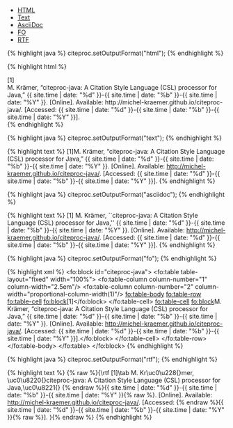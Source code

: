 <ul class="nav nav-tabs" id="samples-tab">
  <li class="active"><a href="#outputformat-html" data-toggle="tab" class="no-scroll">HTML</a></li>
  <li><a href="#outputformat-text" data-toggle="tab" class="no-scroll">Text</a></li>
  <li><a href="#outputformat-asciidoc" data-toggle="tab" class="no-scroll">AsciiDoc</a></li>
  <li><a href="#outputformat-fo" data-toggle="tab" class="no-scroll">FO</a></li>
  <li><a href="#outputformat-rtf" data-toggle="tab" class="no-scroll">RTF</a></li>
</ul>

<div class="tab-content">

<div class="tab-pane active" id="outputformat-html">

{% highlight java %}
citeproc.setOutputFormat("html");
{% endhighlight %}

{% highlight html %}
<div class="csl-bib-body">
  <div class="csl-entry">
    <div class="csl-left-margin">[1]</div>
    <div class="csl-right-inline">M. Krämer, “citeproc-java: A Citation Style
      Language (CSL) processor for Java,” {{ site.time | date: "%d" }}-{{ site.time | date: "%b" }}-{{ site.time | date: "%Y" }}. [Online]. Available:
      http://michel-kraemer.github.io/citeproc-java/. [Accessed: {{ site.time | date: "%d" }}-{{ site.time | date: "%b" }}-{{ site.time | date: "%Y" }}].
    </div>
  </div>
</div>
{% endhighlight %}

</div> <!-- tab-pane outputformat-html -->

<div class="tab-pane" id="outputformat-text">

{% highlight java %}
citeproc.setOutputFormat("text");
{% endhighlight %}

{% highlight text %}
[1]M. Krämer, “citeproc-java: A Citation Style Language (CSL) processor for Java,” {{ site.time | date: "%d" }}-{{ site.time | date: "%b" }}-{{ site.time | date: "%Y" }}. [Online]. Available: http://michel-kraemer.github.io/citeproc-java/. [Accessed: {{ site.time | date: "%d" }}-{{ site.time | date: "%b" }}-{{ site.time | date: "%Y" }}].
{% endhighlight %}

</div> <!-- tab-pane outputformat-text -->

<div class="tab-pane" id="outputformat-asciidoc">

{% highlight java %}
citeproc.setOutputFormat("asciidoc");
{% endhighlight %}

{% highlight text %}
[1] M. Krämer, ``citeproc-java: A Citation Style Language (CSL) processor for Java,'' {{ site.time | date: "%d" }}-{{ site.time | date: "%b" }}-{{ site.time | date: "%Y" }}. [Online]. Available: http://michel-kraemer.github.io/citeproc-java/. [Accessed: {{ site.time | date: "%d" }}-{{ site.time | date: "%b" }}-{{ site.time | date: "%Y" }}].
{% endhighlight %}

</div> <!-- tab-pane outputformat-asciidoc -->

<div class="tab-pane" id="outputformat-fo">

{% highlight java %}
citeproc.setOutputFormat("fo");
{% endhighlight %}

{% highlight xml %}
<fo:block id="citeproc-java">
  <fo:table table-layout="fixed" width="100%">
    <fo:table-column column-number="1" column-width="2.5em"/>
    <fo:table-column column-number="2"
        column-width="proportional-column-width(1)"/>
    <fo:table-body>
      <fo:table-row>
        <fo:table-cell>
          <fo:block>[1]</fo:block>
        </fo:table-cell>
        <fo:table-cell>
          <fo:block>M. Krämer, “citeproc-java: A Citation Style Language
            (CSL) processor for Java,” {{ site.time | date: "%d" }}-{{ site.time | date: "%b" }}-{{ site.time | date: "%Y" }}. [Online]. Available:
            http://michel-kraemer.github.io/citeproc-java/. [Accessed:
            {{ site.time | date: "%d" }}-{{ site.time | date: "%b" }}-{{ site.time | date: "%Y" }}].</fo:block>
        </fo:table-cell>
      </fo:table-row>
    </fo:table-body>
  </fo:table>
</fo:block>
{% endhighlight %}

</div> <!-- tab-pane outputformat-fo -->

<div class="tab-pane" id="outputformat-rtf">

{% highlight java %}
citeproc.setOutputFormat("rtf");
{% endhighlight %}

{% highlight text %}
{% raw %}{\rtf [1]\tab M. Kr\uc0\u228{}mer, \uc0\u8220{}citeproc-java: A Citation Style Language (CSL) processor for Java,\uc0\u8221{} {% endraw %}{{ site.time | date: "%d" }}-{{ site.time | date: "%b" }}-{{ site.time | date: "%Y" }}{% raw %}. [Online]. Available: http://michel-kraemer.github.io/citeproc-java/. [Accessed: {% endraw %}{{ site.time | date: "%d" }}-{{ site.time | date: "%b" }}-{{ site.time | date: "%Y" }}{% raw %}].
}{% endraw %}
{% endhighlight %}

</div> <!-- tab-pane outputformat-rtf -->

</div> <!-- tab-content -->